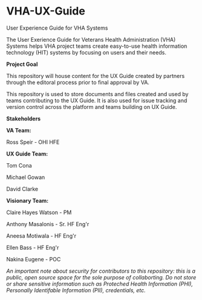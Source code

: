 # VHA-UX-Guide

User Experience Guide for VHA Systems

The User Exerience Guide for Veterans Health Administration (VHA) Systems helps VHA project teams create easy-to-use health information technology (HIT) systems by focusing on users and their needs.

<strong> Project Goal </strong>

This repository will house content for the UX Guide created by partners through the editoral process prior to final approval by VA.

This repository is used to store documents and files created and used by teams contributing to the UX Guide. It is also used for issue tracking and version control across the platform and teams building on UX Guide.

<b>Stakeholders</b>

<b>VA Team:</b>

Ross Speir - OHI HFE
 
<b>UX Guide Team:</b>
 
 Tom Cona
 
 Michael Gowan
 
 David Clarke
 
<b>Visionary Team:</b>
 
 Claire Hayes Watson - PM
 
 Anthony Masalonis - Sr. HF Eng'r
 
 Aneesa Motiwala - HF Eng'r
 
 Ellen Bass - HF Eng'r
 
 Nakina Eugene - POC
 
 
 
<i>An important note about security for contributors to this repository: this is a public, open source space for the sole purpose of collaborting. Do not store or share sensitive information such as Proteched Health Information (PHI), Personally Identifable Information (PII), credentials, etc.</i> 
